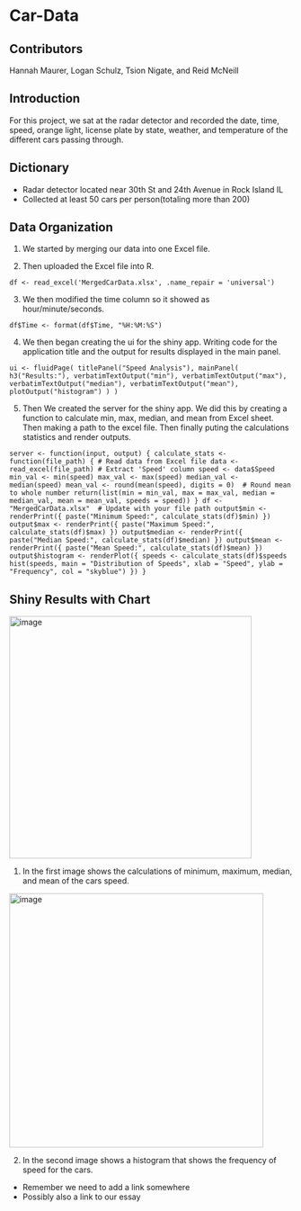# Car-Data
## Contributors
Hannah Maurer, Logan Schulz, Tsion Nigate, and Reid McNeill
## Introduction
For this project, we sat at the radar detector and recorded the date, time, speed, orange light, license plate by state, weather, and temperature of the different cars passing through. 
## Dictionary
- Radar detector located near 30th St and 24th Avenue in Rock Island IL
- Collected at least 50 cars per person(totaling more than 200)
## Data Organization
1. We started by merging our data into one Excel file.
  
2. Then uploaded the Excel file into R.

`df <- read_excel('MergedCarData.xlsx', .name_repair = 'universal')`

3. We then modified the time column so it showed as hour/minute/seconds.

`df$Time <- format(df$Time, "%H:%M:%S")`

4. We then began creating the ui for the shiny app. Writing code for the application title and the output for results displayed in the main panel.

`ui <- fluidPage(
  titlePanel("Speed Analysis"),
  mainPanel(
    h3("Results:"),
    verbatimTextOutput("min"),
    verbatimTextOutput("max"),
    verbatimTextOutput("median"),
    verbatimTextOutput("mean"),
    plotOutput("histogram")
  )
)`

5. Then We created the server for the shiny app. We did this by creating a function to calculate min, max, median, and mean from Excel sheet. Then making a path to the excel file. Then finally puting the calculations statistics and render outputs. 

`server <- function(input, output) {
  calculate_stats <- function(file_path) {
    # Read data from Excel file
    data <- read_excel(file_path)
    # Extract 'Speed' column
    speed <- data$Speed
    min_val <- min(speed)
    max_val <- max(speed)
    median_val <- median(speed)
    mean_val <- round(mean(speed), digits = 0)  # Round mean to whole number
    return(list(min = min_val, max = max_val, median = median_val, mean = mean_val, speeds = speed))
  }
  df <- "MergedCarData.xlsx"  # Update with your file path
  output$min <- renderPrint({ paste("Minimum Speed:", calculate_stats(df)$min) })
  output$max <- renderPrint({ paste("Maximum Speed:", calculate_stats(df)$max) })
  output$median <- renderPrint({ paste("Median Speed:", calculate_stats(df)$median) })
  output$mean <- renderPrint({ paste("Mean Speed:", calculate_stats(df)$mean) })
  output$histogram <- renderPlot({
    speeds <- calculate_stats(df)$speeds
    hist(speeds, main = "Distribution of Speeds", xlab = "Speed", ylab = "Frequency", col = "skyblue")
  })
}`


## Shiny Results with Chart
<img width="431" alt="image" src="https://github.com/hannahmaurer/Car-Data/assets/159860800/3f82d14a-b2eb-47ba-9ecf-d47e65f876b1">

1. In the first image shows the calculations of minimum, maximum, median, and mean of the cars speed.

<img width="452" alt="image" src="https://github.com/hannahmaurer/Car-Data/assets/159860800/0ddfa977-676a-4858-abcb-543d5b2f6445">

2. In the second image shows a histogram that shows the frequency of speed for the cars. 

- Remember we need to add a link somewhere
- Possibly also a link to our essay
